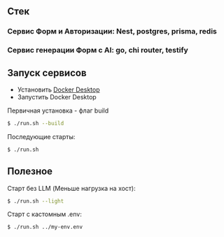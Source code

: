## Стек

### Сервис Форм и Авторизации: Nest, postgres, prisma, redis

### Сервис генерации Форм с AI: go, chi router, testify

## Запуск сервисов

- Установить [Docker Desktop](https://www.docker.com/get-started/)
- Запустить Docker Desktop

Первичная установка - флаг build

```bash
$ ./run.sh --build
```

Последующие старты:

```bash
$ ./run.sh
```

## Полезное

Старт без LLM (Меньше нагрузка на хост):

```bash
$ ./run.sh --light
```

Старт с каcтомным .env:

```bash
$ ./run.sh ../my-env.env
```
